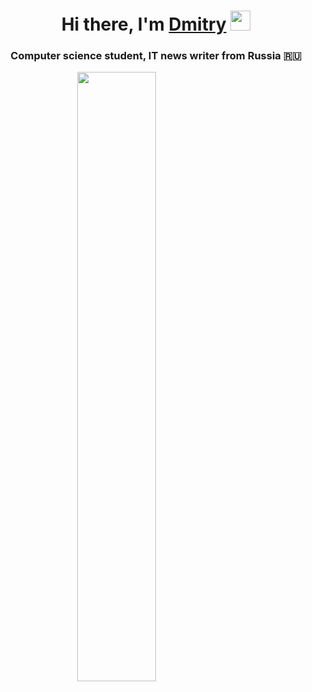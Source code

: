 <h1 align="center">Hi there, I'm <a href="https://daniilshat.ru/" target="_blank">Dmitry</a> 
<img src="https://github.com/blackcater/blackcater/raw/main/images/Hi.gif" height="32"/></h1>
<h3 align="center">Computer science student, IT news writer from Russia 🇷🇺</h3>
<img style="display: block; margin-left: auto; margin-right: auto; width: 50%;" src="https://media4.giphy.com/media/v1.Y2lkPTZjMDliOTUyeXE3MDN1NXJzeXQ5c2lud2ZjZnlwZzlpeHl0NmNuN3FvNTMxcnhzaSZlcD12MV9naWZzX3NlYXJjaCZjdD1n/VTtANKl0beDFQRLDTh/200w.gif">
